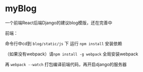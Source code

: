 # myBlog
一个前端React后端Django的建议blog模版，还在完善中

前端：

命令行中cd到 `blog/static/js` 下 运行 `npm install` 安装依赖

（如果没有webpack）请`npm install -g webpack` 全局安装webpack 

再 `webpack --watch` 打包编译前端代码，再开启django的服务器
